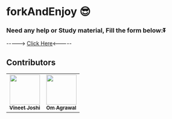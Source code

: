 # forkAndEnjoy 😎

### Need any help or Study material, Fill the form below:⏬</br>

  -----> <a href="https://forms.gle/BEPC6BUFcWh33MBf7">Click Here</a><-----
  
## Contributors 
<table>
  <tr>
    <td align="center"><a href="https://github.com/developervineetjoshi"><img src="https://avatars.githubusercontent.com/u/52591245?v=4" width="80px;" alt=""/><br /><sub><b>Vineet Joshi</b></sub></a><br /></td> 
    <td align="center"><a href="https://github.com/omagrawal1111"><img src="https://avatars.githubusercontent.com/u/48345993?v=4" width="80px;" alt=""/><br /><sub><b>Om Agrawal</b></sub></a><br /></td>
 </tr>
</table>
